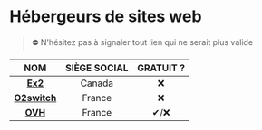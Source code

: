 # Hébergeurs de sites web

> ⛔ N'hésitez pas à signaler tout lien qui ne serait plus valide

|NOM|SIÈGE SOCIAL|GRATUIT ?|
|:--:|:--:|:--:|
|[**Ex2**](https://www.ex2.com/)|Canada|❌|
|[**O2switch**](https://www.o2switch.fr/)|France|❌|
|[**OVH**](https://www.ovh.com/fr/)|France|✔/❌|
